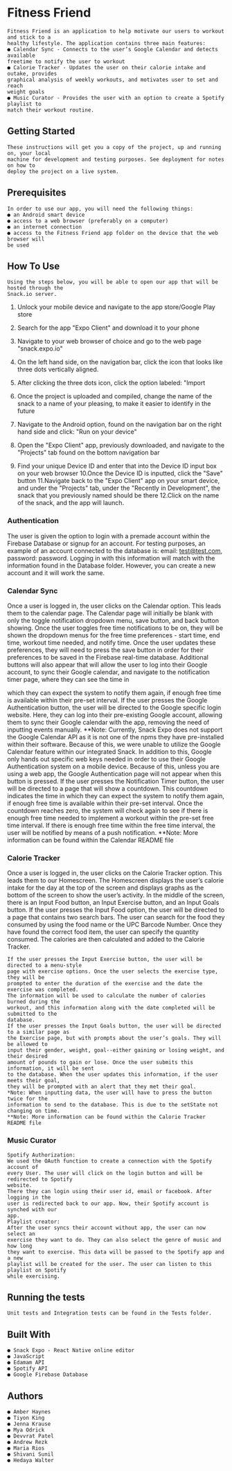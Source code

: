 # Fitness Friend

```
Fitness Friend is an application to help motivate our users to workout and stick to a
healthy lifestyle. The application contains three main features:
● Calendar Sync - Connects to the user’s Google Calendar and detects available
freetime to notify the user to workout
● Calorie Tracker - Updates the user on their calorie intake and outake, provides
graphical analysis of weekly workouts, and motivates user to set and reach
weight goals
● Music Curator - Provides the user with an option to create a Spotify playlist to
match their workout routine.
```
## Getting Started

```
These instructions will get you a copy of the project, up and running on, your local
machine for development and testing purposes. See deployment for notes on how to
deploy the project on a live system.
```
## Prerequisites

```
In order to use our app, you will need the following things:
● an Android smart device
● access to a web browser (preferably on a computer)
● an internet connection
● access to the Fitness Friend app folder on the device that the web browser will
be used
```
## How To Use

```
Using the steps below, you will be able to open our app that will be hosted through the
Snack.io server.
```
1. Unlock your mobile device and navigate to the app store/Google Play store
2. Search for the app "Expo Client" and download it to your phone


3. Navigate to your web browser of choice and go to the web page "snack.expo.io"
4. On the left hand side, on the navigation bar, click the icon that looks like three
    dots vertically aligned.
5. After clicking the three dots icon, click the option labeled: "Import
6. Once the project is uploaded and compiled, change the name of the snack to a
    name of your pleasing, to make it easier to identify in the future
7. Navigate to the Android option, found on the navigation bar on the right hand
    side and click: "Run on your device"
8. Open the "Expo Client" app, previously downloaded, and navigate to the
    "Projects" tab found on the bottom navigation bar
9. Find your unique Device ID and enter that into the Device ID input box on your
    web browser
10.Once the Device ID is inputted, click the "Save" button
11.Navigate back to the "Expo Client" app on your smart device, and under the
    "Projects" tab, under the "Recently in Development", the snack that you
    previously named should be there
12.Click on the name of the snack, and the app will launch.

### Authentication

The user is given the option to login with a premade account within the Firebase
Database or signup for an account. For testing purposes, an example of an account
connected to the database is: email: ​test@test.com​, password: password. Logging in
with this information will match with the information found in the Database folder.
However, you can create a new account and it will work the same.

### Calendar Sync

Once a user is logged in, the user clicks on the Calendar option. This leads them to the
calendar page.
The Calendar page will initially be blank with only the toggle notification dropdown
menu, save button, and back button showing. Once the user toggles free time
notifications to be on, they will be shown the dropdown menus for the free time
preferences - start time, end time, workout time needed, and notify time. Once the user
updates these preferences, they will need to press the save button in order for their
preferences to be saved in the Firebase real-time database. Additional buttons will also
appear that will allow the user to log into their Google account, to sync their Google
calendar, and navigate to the notification timer page, where they can see the time in


which they can expect the system to notify them again, if enough free time is available
within their pre-set interval.
If the user presses the Google Authentication button, the user will be directed to the
Google specific login website. Here, they can log into their pre-existing Google account,
allowing them to sync their Google calendar with the app, removing the need of
inputting events manually.
**Note: Currently, Snack Expo does not support the Google Calendar API as it is
not one of the npms they have pre-installed within their software. Because of this,
we were unable to utilize the Google Calendar feature within our integrated
Snack. In addition to this, Google only hands out specific web keys needed in
order to use their Google Authentication system on a mobile device. Because of
this, unless you are using a web app, the Google Authentication page will not
appear when this button is pressed.
If the user presses the Notification Timer button, the user will be directed to a page that
will show a countdown. This countdown indicates the time in which they can expect the
system to notify them again, if enough free time is available within their pre-set interval.
Once the countdown reaches zero, the system will check again to see if there is
enough free time needed to implement a workout within the pre-set free time interval. If
there is enough free time within the free time interval, the user will be notified by means
of a push notification.
**Note: More information can be found within the Calendar README file

### Calorie Tracker

Once a user is logged in, the user clicks on the Calorie Tracker option. This leads them
to our Homescreen.
The Homescreen displays the user’s calorie intake for the day at the top of the screen
and displays graphs as the bottom of the screen to show the user’s activity. In the
middle of the screen, there is an Input Food button, an Input Exercise button, and an
Input Goals button.
If the user presses the Input Food option, the user will be directed to a page that
contains two search bars. The user can search for the food they consumed by using the
food name or the UPC Barcode Number. Once they have found the correct food item,
the user can specify the quantity consumed. The calories are then calculated and added
to the Calorie Tracker.


```
If the user presses the Input Exercise button, the user will be directed to a menu-style
page with exercise options. Once the user selects the exercise type, they will be
prompted to enter the duration of the exercise and the date the exercise was completed.
The information will be used to calculate the number of calories burned during the
workout, and this information along with the date completed will be submitted to the
database.
If the user presses the Input Goals button, the user will be directed to a similar page as
the Exercise page, but with prompts about the user’s goals. They will be allowed to
input their gender, weight, goal--either gaining or losing weight, and their desired
amount of pounds to gain or lose. Once the user submits this information, it will be sent
to the database. When the user updates this information, if the user meets their goal,
they will be prompted with an alert that they met their goal.
*Note: When inputting data, the user will have to press the button twice for the
information to send to the database. This is due to the setState not changing on time.
**Note: More information can be found within the Calorie Tracker README file
```
### Music Curator

```
Spotify Authorization:
We used the OAuth function to create a connection with the Spotify account of
every User. The user will click on the login button and will be redirected to Spotify
website.
There they can login using their user id, email or facebook. After logging in the
user is redirected back to our app. Now, their Spotify account is synched with our
app.
Playlist creator:
After the user syncs their account without app, the user can now select an
exercise they want to do. They can also select the genre of music and how long
they want to exercise. This data will be passed to the Spotify app and a new
playlist will be created for the user. The user can listen to this playlist on Spotify
while exercising.
```
## Running the tests


```
Unit tests and Integration tests can be found in the Tests folder.
```
## Built With

```
● Snack Expo​ - React Native online editor
● JavaScript
● Edamam API
● Spotify API 
● Google Firebase Database
```
## Authors

```
● Amber Haynes
● Tiyon King
● Jenna Krause
● Mya Odrick
● Devvrat Patel
● Andrew Rezk
● Maria Rios
● Shivani Sunil
● Hedaya Walter
```
